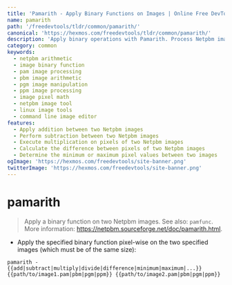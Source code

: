 ```yaml
---
title: 'Pamarith - Apply Binary Functions on Images | Online Free DevTools by Hexmos'
name: pamarith
path: '/freedevtools/tldr/common/pamarith/'
canonical: 'https://hexmos.com/freedevtools/tldr/common/pamarith/'
description: 'Apply binary operations with Pamarith. Process Netpbm images by adding, subtracting, or multiplying pixels. Free online tool, no registration required.'
category: common
keywords:
  - netpbm arithmetic
  - image binary function
  - pam image processing
  - pbm image arithmetic
  - pgm image manipulation
  - ppm image processing
  - image pixel math
  - netpbm image tool
  - linux image tools
  - command line image editor
features:
  - Apply addition between two Netpbm images
  - Perform subtraction between two Netpbm images
  - Execute multiplication on pixels of two Netpbm images
  - Calculate the difference between pixels of two Netpbm images
  - Determine the minimum or maximum pixel values between two images
ogImage: 'https://hexmos.com/freedevtools/site-banner.png'
twitterImage: 'https://hexmos.com/freedevtools/site-banner.png'
---
```


# pamarith

> Apply a binary function on two Netpbm images.
> See also: `pamfunc`.
> More information: <https://netpbm.sourceforge.net/doc/pamarith.html>.

- Apply the specified binary function pixel-wise on the two specified images (which must be of the same size):

`pamarith -{{add|subtract|multiply|divide|difference|minimum|maximum|...}} {{path/to/image1.pam|pbm|pgm|ppm}} {{path/to/image2.pam|pbm|pgm|ppm}}`
